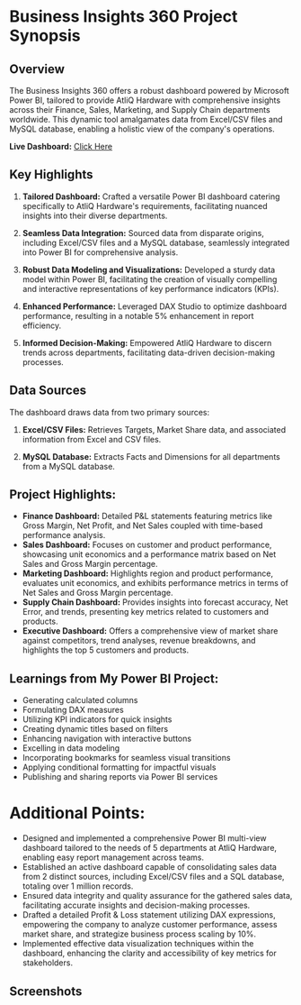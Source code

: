 # Business Insights 360 Project Synopsis

## Overview
The Business Insights 360 offers a robust dashboard powered by Microsoft Power BI, tailored to provide AtliQ Hardware with comprehensive insights across their Finance, Sales, Marketing, and Supply Chain departments worldwide. This dynamic tool amalgamates data from Excel/CSV files and MySQL database, enabling a holistic view of the company's operations.

**Live Dashboard:** [Click Here](https://app.powerbi.com/view?r=eyJrIjoiZTU2N2ZhNzItODYwMS00OGU5LThmYzctNTE0ZDYzOTk2Njc1IiwidCI6ImM2ZTU0OWIzLTVmNDUtNDAzMi1hYWU5LWQ0MjQ0ZGM1YjJjNCJ9)

## Key Highlights
1. **Tailored Dashboard:** Crafted a versatile Power BI dashboard catering specifically to AtliQ Hardware's requirements, facilitating nuanced insights into their diverse departments.
   
2. **Seamless Data Integration:** Sourced data from disparate origins, including Excel/CSV files and a MySQL database, seamlessly integrated into Power BI for comprehensive analysis.
   
3. **Robust Data Modeling and Visualizations:** Developed a sturdy data model within Power BI, facilitating the creation of visually compelling and interactive representations of key performance indicators (KPIs).
   
4. **Enhanced Performance:** Leveraged DAX Studio to optimize dashboard performance, resulting in a notable 5% enhancement in report efficiency.
   
5. **Informed Decision-Making:** Empowered AtliQ Hardware to discern trends across departments, facilitating data-driven decision-making processes.

## Data Sources
The dashboard draws data from two primary sources:

1. **Excel/CSV Files:** Retrieves Targets, Market Share data, and associated information from Excel and CSV files.
   
2. **MySQL Database:** Extracts Facts and Dimensions for all departments from a MySQL database.

## Project Highlights:
- **Finance Dashboard:** Detailed P&L statements featuring metrics like Gross Margin, Net Profit, and Net Sales coupled with time-based performance analysis.
- **Sales Dashboard:** Focuses on customer and product performance, showcasing unit economics and a performance matrix based on Net Sales and Gross Margin percentage.
- **Marketing Dashboard:** Highlights region and product performance, evaluates unit economics, and exhibits performance metrics in terms of Net Sales and Gross Margin percentage.
- **Supply Chain Dashboard:** Provides insights into forecast accuracy, Net Error, and trends, presenting key metrics related to customers and products.
- **Executive Dashboard:** Offers a comprehensive view of market share against competitors, trend analyses, revenue breakdowns, and highlights the top 5 customers and products.

## Learnings from My Power BI Project:
- Generating calculated columns
- Formulating DAX measures
- Utilizing KPI indicators for quick insights
- Creating dynamic titles based on filters
- Enhancing navigation with interactive buttons
- Excelling in data modeling
- Incorporating bookmarks for seamless visual transitions
- Applying conditional formatting for impactful visuals
- Publishing and sharing reports via Power BI services

# Additional Points:
- Designed and implemented a comprehensive Power BI multi-view dashboard tailored to the needs of 5 departments at AtliQ Hardware, enabling easy report management across teams.
- Established an active dashboard capable of consolidating sales data from 2 distinct sources, including Excel/CSV files and a SQL database, totaling over 1 million records.
- Ensured data integrity and quality assurance for the gathered sales data, facilitating accurate insights and decision-making processes.
- Drafted a detailed Profit & Loss statement utilizing DAX expressions, empowering the company to analyze customer performance, assess market share, and strategize business process scaling by 10%.
- Implemented effective data visualization techniques within the dashboard, enhancing the clarity and accessibility of key metrics for stakeholders.

## Screenshots

